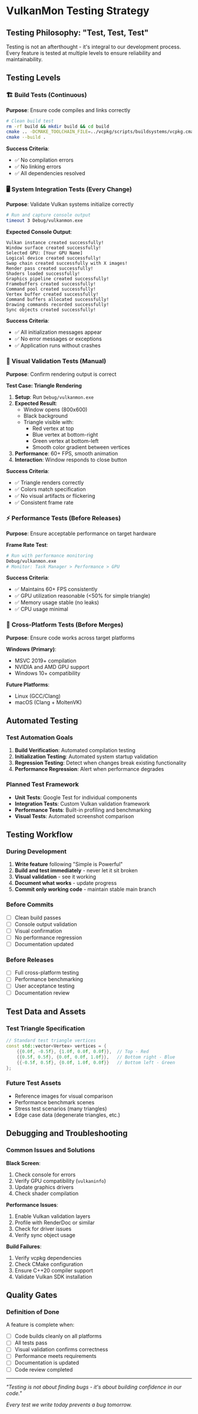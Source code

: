 # VulkanMon Testing Strategy


## Testing Philosophy: "Test, Test, Test"

Testing is not an afterthought - it's integral to our development process. Every feature is tested at multiple levels to ensure reliability and maintainability.

## Testing Levels

### 🏗️ **Build Tests** (Continuous)
**Purpose**: Ensure code compiles and links correctly
```bash
# Clean build test
rm -rf build && mkdir build && cd build
cmake .. -DCMAKE_TOOLCHAIN_FILE=../vcpkg/scripts/buildsystems/vcpkg.cmake
cmake --build .
```
**Success Criteria**: 
- ✅ No compilation errors
- ✅ No linking errors
- ✅ All dependencies resolved

### 🖥️ **System Integration Tests** (Every Change)
**Purpose**: Validate Vulkan systems initialize correctly
```bash
# Run and capture console output
timeout 3 Debug/vulkanmon.exe
```
**Expected Console Output**:
```
Vulkan instance created successfully!
Window surface created successfully!
Selected GPU: [Your GPU Name]
Logical device created successfully!
Swap chain created successfully with X images!
Render pass created successfully!
Shaders loaded successfully!
Graphics pipeline created successfully!
Framebuffers created successfully!
Command pool created successfully!
Vertex buffer created successfully!
Command buffers allocated successfully!
Drawing commands recorded successfully!
Sync objects created successfully!
```
**Success Criteria**:
- ✅ All initialization messages appear
- ✅ No error messages or exceptions
- ✅ Application runs without crashes

### 🎨 **Visual Validation Tests** (Manual)
**Purpose**: Confirm rendering output is correct

**Test Case: Triangle Rendering**
1. **Setup**: Run `Debug/vulkanmon.exe`
2. **Expected Result**: 
   - Window opens (800x600)
   - Black background
   - Triangle visible with:
     - Red vertex at top
     - Blue vertex at bottom-right  
     - Green vertex at bottom-left
     - Smooth color gradient between vertices
3. **Performance**: 60+ FPS, smooth animation
4. **Interaction**: Window responds to close button

**Success Criteria**:
- ✅ Triangle renders correctly
- ✅ Colors match specification
- ✅ No visual artifacts or flickering
- ✅ Consistent frame rate

### ⚡ **Performance Tests** (Before Releases)
**Purpose**: Ensure acceptable performance on target hardware

**Frame Rate Test**:
```bash
# Run with performance monitoring
Debug/vulkanmon.exe
# Monitor: Task Manager > Performance > GPU
```
**Success Criteria**:
- ✅ Maintains 60+ FPS consistently
- ✅ GPU utilization reasonable (<50% for simple triangle)
- ✅ Memory usage stable (no leaks)
- ✅ CPU usage minimal

### 🔧 **Cross-Platform Tests** (Before Merges)
**Purpose**: Ensure code works across target platforms

**Windows (Primary)**:
- MSVC 2019+ compilation
- NVIDIA and AMD GPU support
- Windows 10+ compatibility

**Future Platforms**:
- Linux (GCC/Clang)
- macOS (Clang + MoltenVK)

## Automated Testing

### Test Automation Goals
1. **Build Verification**: Automated compilation testing
2. **Initialization Testing**: Automated system startup validation
3. **Regression Testing**: Detect when changes break existing functionality
4. **Performance Regression**: Alert when performance degrades

### Planned Test Framework
- **Unit Tests**: Google Test for individual components
- **Integration Tests**: Custom Vulkan validation framework  
- **Performance Tests**: Built-in profiling and benchmarking
- **Visual Tests**: Automated screenshot comparison

## Testing Workflow

### During Development
1. **Write feature** following "Simple is Powerful"
2. **Build and test immediately** - never let it sit broken
3. **Visual validation** - see it working
4. **Document what works** - update progress
5. **Commit only working code** - maintain stable main branch

### Before Commits
- [ ] Clean build passes
- [ ] Console output validation
- [ ] Visual confirmation
- [ ] No performance regression
- [ ] Documentation updated

### Before Releases
- [ ] Full cross-platform testing
- [ ] Performance benchmarking
- [ ] User acceptance testing
- [ ] Documentation review

## Test Data and Assets

### Test Triangle Specification
```cpp
// Standard test triangle vertices
const std::vector<Vertex> vertices = {
    {{0.0f, -0.5f}, {1.0f, 0.0f, 0.0f}},  // Top - Red
    {{0.5f, 0.5f}, {0.0f, 0.0f, 1.0f}},   // Bottom right - Blue  
    {{-0.5f, 0.5f}, {0.0f, 1.0f, 0.0f}}   // Bottom left - Green
};
```

### Future Test Assets
- Reference images for visual comparison
- Performance benchmark scenes
- Stress test scenarios (many triangles)
- Edge case data (degenerate triangles, etc.)

## Debugging and Troubleshooting

### Common Issues and Solutions

**Black Screen**:
1. Check console for errors
2. Verify GPU compatibility (`vulkaninfo`)
3. Update graphics drivers
4. Check shader compilation

**Performance Issues**:
1. Enable Vulkan validation layers
2. Profile with RenderDoc or similar
3. Check for driver issues
4. Verify sync object usage

**Build Failures**:
1. Verify vcpkg dependencies
2. Check CMake configuration
3. Ensure C++20 compiler support
4. Validate Vulkan SDK installation

## Quality Gates

### Definition of Done
A feature is complete when:
- [ ] Code builds cleanly on all platforms
- [ ] All tests pass
- [ ] Visual validation confirms correctness
- [ ] Performance meets requirements
- [ ] Documentation is updated
- [ ] Code review completed

---

*"Testing is not about finding bugs - it's about building confidence in our code."*

*Every test we write today prevents a bug tomorrow.*